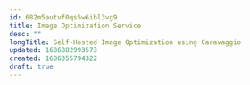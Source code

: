 ```yaml
---
id: 682m5autvf0qs5w6ibl3vg9
title: Image Optimization Service
desc: ""
longTitle: Self-Hosted Image Optimization using Caravaggio
updated: 1686882993573
created: 1686355794322
draft: true
---
```

